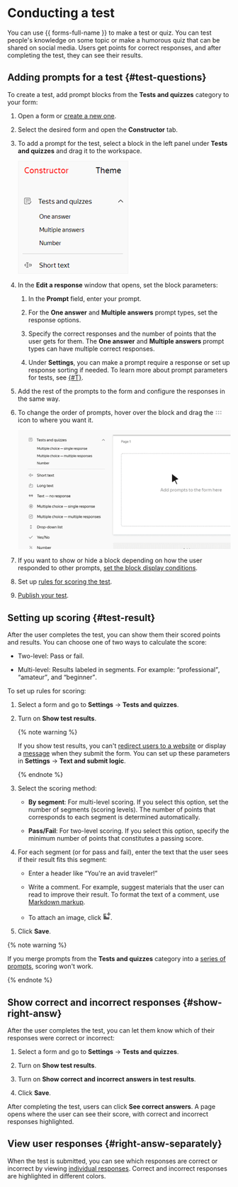 # Conducting a test

You can use {{ forms-full-name }} to make a test or quiz. You can test people's knowledge on some topic or make a humorous quiz that can be shared on social media. Users get points for correct responses, and after completing the test, they can see their results.


## Adding prompts for a test {#test-questions}

To create a test, add prompt blocks from the **Tests and quizzes** category to your form:

1. Open a form or [create a new one](new-form.md).

1. Select the desired form and open the **Constructor** tab.

1. To add a prompt for the test, select a block in the left panel under **Tests and quizzes** and drag it to the workspace.

   ![image](../_assets/forms/test-questions.png)

1. In the **Edit a response** window that opens, set the block parameters:

   1. In the **Prompt** field, enter your prompt.

   1. For the **One answer** and **Multiple answers** prompt types, set the response options.

   1. Specify the correct responses and the number of points that the user gets for them. The **One answer** and **Multiple answers** prompt types can have multiple correct responses.

   1. Under **Settings**, you can make a prompt require a response or set up response sorting if needed. To learn more about prompt parameters for tests, see [{#T}](blocks-ref/tests-ref.md).

1. Add the rest of the prompts to the form and configure the responses in the same way.

1. To change the order of prompts, hover over the block and drag the ![](../_assets/forms/drag-question.png) icon to where you want it.

   ![](../_assets/forms/tutorial-add-question.gif)

1. If you want to show or hide a block depending on how the user responded to other prompts, [set the block display conditions](add-questions.md#conditions).

1. Set up [rules for scoring the test](#test-result).

1. [Publish your test](publish.md).

## Setting up scoring {#test-result}

After the user completes the test, you can show them their scored points and results. You can choose one of two ways to calculate the score:

- Two-level: Pass or fail.

- Multi-level: Results labeled in segments. For example: <q>professional</q>, <q>amateur</q>, and <q>beginner</q>.

To set up rules for scoring:

1. Select a form and go to **Settings** → **Tests and quizzes**.

1. Turn on **Show test results**.

   {% note warning %}

   If you show test results, you can't [redirect users to a website](success-page.md#sec_redirect) or display a [message](success-page.md#message) when they submit the form. You can set up these parameters in **Settings** → **Text and submit logic**.

   {% endnote %}

1. Select the scoring method:

   - **By segment**: For multi-level scoring. If you select this option, set the number of segments (scoring levels). The number of points that corresponds to each segment is determined automatically.

   - **Pass/Fail**: For two-level scoring. If you select this option, specify the minimum number of points that constitutes a passing score.

1. For each segment (or for pass and fail), enter the text that the user sees if their result fits this segment:

   - Enter a header like <q>You're an avid traveler!</q>

   - Write a comment. For example, suggest materials that the user can read to improve their result. To format the text of a comment, use [Markdown markup](appearance.md#section_pzm_m1j_j3b).

   - To attach an image, click ![](../_assets/forms/add-picture.png).

1. Click **Save**.

{% note warning %}

If you merge prompts from the **Tests and quizzes** category into a [series of prompts](blocks-ref/series.md), scoring won't work.

{% endnote %}

## Show correct and incorrect responses {#show-right-answ}

After the user completes the test, you can let them know which of their responses were correct or incorrect:

1. Select a form and go to **Settings** → **Tests and quizzes**.

1. Turn on **Show test results**.

1. Turn on **Show correct and incorrect answers in test results**.

1. Click **Save**.

After completing the test, users can click **See correct answers**. A page opens where the user can see their score, with correct and incorrect responses highlighted.


## View user responses {#right-answ-separately}

When the test is submitted, you can see which responses are correct or incorrect by viewing [individual responses](answers.md#answer-in-detail). Correct and incorrect responses are highlighted in different colors.
